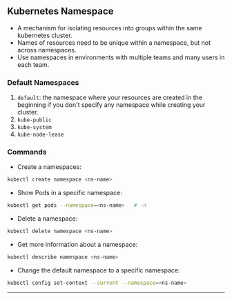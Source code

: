 ## Kubernetes Namespace
- A mechanism for isolating resources into groups within the same kubernetes cluster.
- Names of resources need to be unique within a namespace, but not across namespaces.
- Use namespaces in environments with multiple teams and many users in each team.
### Default Namespaces
1. `default`: the namespace where your resources are created in the beginning if you don't specify any namespace while creating your cluster.
2. `kube-public`
3. `kube-system`
4. `kube-node-lease`
### Commands
- Create a namespaces:
```sh
kubectl create namespace <ns-name>
```
- Show Pods in a specific namespace:
```sh
kubectl get pods --namespace=<ns-name>   # -n
```
- Delete a namespace:
```sh
kubectl delete namespace <ns-name>
```
- Get more information about a namespace:
```sh
kubectl describe namespace <ns-name>
```
- Change the default namespace to a specific namespace:
```sh
kubectl config set-context --current --namespace=<ns-name>
```
---
